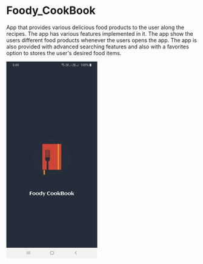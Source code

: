 # Foody_CookBook
App that provides various delicious food products to the user along the recipes. The app has various features implemented in it. The app show the users different food products whenever the users opens the app. The app is also provided with advanced searching features and also with a favorites option to stores the user's desired food items.

![](CookBook/Screenshots/Screenshot_1.png)

